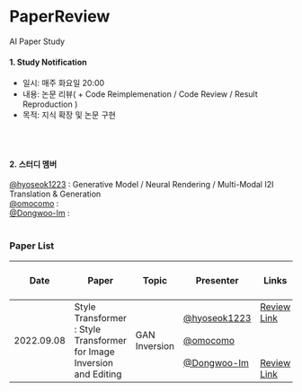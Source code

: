 # PaperReview
AI Paper Study

#### 1. Study Notification
- 일시: 매주 화요일 20:00   
- 내용: 논문 리뷰( + Code Reimplemenation / Code Review / Result Reproduction )  
- 목적: 지식 확장 및 논문 구현 

</br></br>
#### 2. 스터디 멤버  
[@hyoseok1223](https://github.com/hyoseok1223) : Generative Model / Neural Rendering / Multi-Modal I2I Translation & Generation
</br>
[@omocomo](https://github.com/omocomo) :
</br>
[@Dongwoo-Im](https://github.com/Dongwoo-Im) :
</br></br>
### Paper List  

Date | Paper | Topic | Presenter | Links | Needs futher modification
---- | ---- | ---- | ---- | ---- | ----
2022.09.08 | Style Transformer : Style Transformer for Image Inversion and Editing | GAN Inversion | [@hyoseok1223](https://github.com/hyoseok1223) <br><br> [@omocomo](https://github.com/omocomo) <br><br> [@Dongwoo-Im](https://github.com/Dongwoo-Im) | [Review Link](https://hyoseok-personality.tistory.com/27) <br><br> <br><br> [Review Link](https://dongwoo-im.github.io/papers/review/2022-09-07-Style-Transformer-for-Image-Inversion-and-Editing/) | 
